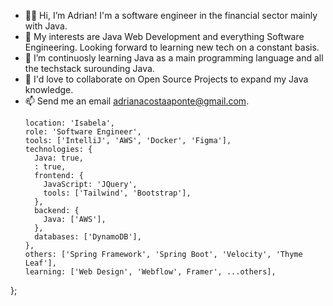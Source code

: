 - 👋🏻 Hi, I’m Adrian! I'm a software engineer in the financial sector mainly with Java.
- 👀 My interests are Java Web Development and everything Software Engineering. Looking forward to learning new tech on a constant basis.
- 🌱 I’m continuosly learning Java as a main programming language and all the techstack surounding Java.
- 💞️ I'd love to collaborate on Open Source Projects to expand my Java knowledge.
- 📫 Send me an email adrianacostaaponte@gmail.com.
  ```const adrian = {
  location: 'Isabela',
  role: 'Software Engineer',
  tools: ['IntelliJ', 'AWS', 'Docker', 'Figma'],
  technologies: {
    Java: true,
    : true,
    frontend: {
      JavaScript: 'JQuery',
      tools: ['Tailwind', 'Bootstrap'],
    },
    backend: {
      Java: ['AWS'],
    },
    databases: ['DynamoDB'],
  },
  others: ['Spring Framework', 'Spring Boot', 'Velocity', 'Thyme Leaf'],
  learning: ['Web Design', 'Webflow', Framer', ...others],
};
<!---
AdrianAcostaPR/AdrianAcostaPR is a ✨ special ✨ repository because its `README.md` (this file) appears on your GitHub profile.
You can click the Preview link to take a look at your changes.

--->
